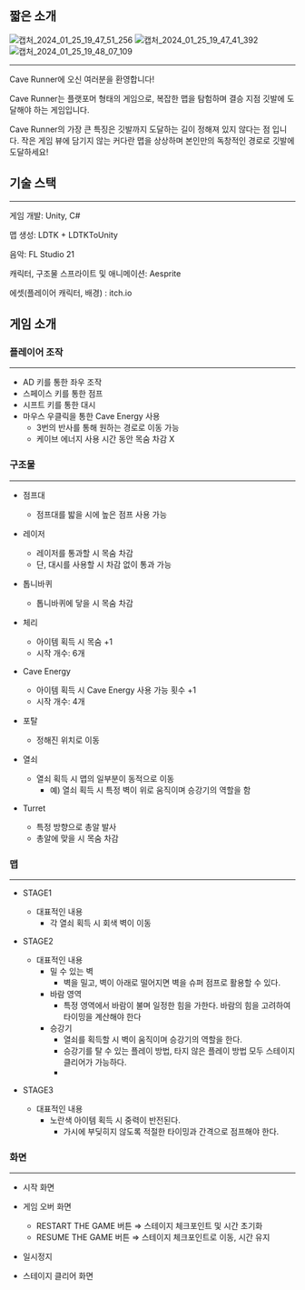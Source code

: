 ## 짧은 소개
![캡처_2024_01_25_19_47_51_256](https://github.com/systil3/madcamp4/assets/87977576/8d2f1e10-80ee-4106-9485-176f9a5810da)
![캡처_2024_01_25_19_47_41_392](https://github.com/systil3/madcamp4/assets/87977576/40ba4509-afd9-4b22-bbe9-93c3624865a0)
![캡처_2024_01_25_19_48_07_109](https://github.com/systil3/madcamp4/assets/87977576/1e914662-307a-459d-9ae2-c63851313d4c)

---

Cave Runner에 오신 여러분을 환영합니다!

Cave Runner는 플랫포머 형태의 게임으로, 복잡한 맵을 탐험하며 결승 지점 깃발에 도달해야 하는 게임입니다.

Cave Runner의 가장 큰 특징은 깃발까지 도달하는 길이 정해져 있지 않다는 점 입니다. 작은 게임 뷰에 담기지 않는 커다란 맵을 상상하며 본인만의 독창적인 경로로 깃발에 도달하세요!

## 기술 스택

---

게임 개발: Unity, C#

맵 생성: LDTK + LDTKToUnity

음악: FL Studio 21

캐릭터, 구조물 스프라이트 및 애니메이션: Aesprite

에셋(플레이어 캐릭터, 배경) : itch.io

## 게임 소개

### 플레이어 조작

---

- AD 키를 통한 좌우 조작
- 스페이스 키를 통한 점프
- 시프트 키를 통한 대시
- 마우스 우클릭을 통한 Cave Energy 사용
    - 3번의 반사를 통해 원하는 경로로 이동 가능
    - 케이브 에너지 사용 시간 동안 목숨 차감 X

### 구조물

---

- 점프대
    - 점프대를 밟을 시에 높은 점프 사용 가능

- 레이저
    - 레이저를 통과할 시 목숨 차감
    - 단, 대시를 사용할 시 차감 없이 통과 가능

- 톱니바퀴
    - 톱니바퀴에 닿을 시 목숨 차감

- 체리
    - 아이템 획득 시 목숨 +1
    - 시작 개수: 6개

- Cave Energy
    - 아이템 획득 시 Cave Energy 사용 가능 횟수 +1
    - 시작 개수: 4개

- 포탈
    - 정해진 위치로 이동

- 열쇠
    - 열쇠 획득 시 맵의 일부분이 동적으로 이동
        - 예) 열쇠 획득 시 특정 벽이 위로 움직이며 승강기의 역할을 함

- Turret
    - 특정 방향으로 총알 발사
    - 총알에 맞을 시 목숨 차감

### 맵

---

- STAGE1
    - 대표적인 내용
        - 각 열쇠 획득 시 회색 벽이 이동

- STAGE2
    - 대표적인 내용
        - 밀 수 있는 벽
            - 벽을 밀고, 벽이 아래로 떨어지면 벽을 슈퍼 점프로 활용할 수 있다.
        - 바람 영역
            - 특정 영역에서 바람이 불며 일정한 힘을 가한다. 바람의 힘을 고려하여 타이밍을 계산해야 한다
        - 승강기
            - 열쇠를 획득할 시 벽이 움직이며 승강기의 역할을 한다.
            - 승강기를 탈 수 있는 플레이 방법, 타지 않은 플레이 방법 모두 스테이지 클리어가 가능하다.
            - 
- STAGE3
    - 대표적인 내용
        - 노란색 아이템 획득 시 중력이 반전된다.
            - 가시에 부딪히지 않도록 적절한 타이밍과 간격으로 점프해야 한다.


### 화면

---

- 시작 화면

- 게임 오버 화면
    - RESTART THE GAME 버튼 ⇒ 스테이지 체크포인트 및 시간 초기화
    - RESUME THE GAME 버튼 ⇒ 스테이지 체크포인트로 이동, 시간 유지

- 일시정지

- 스테이지 클리어 화면

